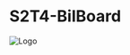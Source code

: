 # S2T4-BilBoard

![Logo](https://cdn.discordapp.com/attachments/1154128301867139093/1156899050621247579/WhatsApp_Image_2023-09-27_at_23.04.41.jpeg?ex=6516a5b3&is=65155433&hm=ecad2a5b627c6642ed90acde023b7803dab58549421abdae54853a3134c029f1&)


